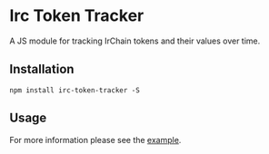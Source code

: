 # Irc Token Tracker

A JS module for tracking IrChain tokens and their values over time.

## Installation

`npm install irc-token-tracker -S`

## Usage

For more information please see the [example](example/index.js).
